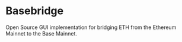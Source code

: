 # Basebridge

Open Source GUI implementation for bridging ETH from the Ethereum Mainnet to the Base Mainnet.



